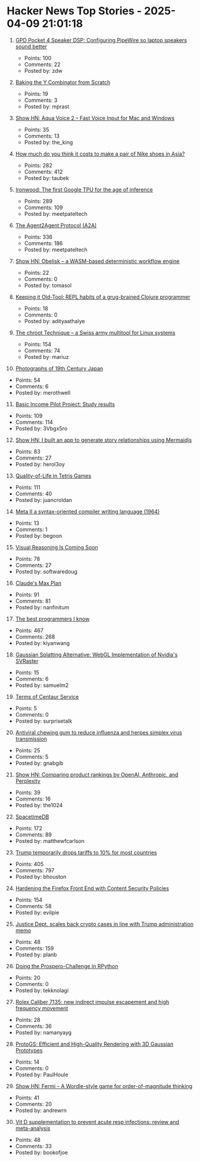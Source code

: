 # Hacker News Top Stories - 2025-04-09 21:01:18

1. [GPD Pocket 4 Speaker DSP: Configuring PipeWire so laptop speakers sound better](https://kittenlabs.de/blog/2025/04/06/gpd-pocket-4-speaker-dsp/)
   - Points: 100
   - Comments: 22
   - Posted by: zdw

2. [Baking the Y Combinator from Scratch](https://the-nerve-blog.ghost.io/baking-the-y-combinator-from-scratch-part-1/)
   - Points: 19
   - Comments: 3
   - Posted by: mprast

3. [Show HN: Aqua Voice 2 – Fast Voice Input for Mac and Windows](https://withaqua.com)
   - Points: 35
   - Comments: 13
   - Posted by: the_king

4. [How much do you think it costs to make a pair of Nike shoes in Asia?](https://threadreaderapp.com/thread/1909741170953273353.html)
   - Points: 282
   - Comments: 412
   - Posted by: taubek

5. [Ironwood: The first Google TPU for the age of inference](https://blog.google/products/google-cloud/ironwood-tpu-age-of-inference/)
   - Points: 289
   - Comments: 109
   - Posted by: meetpateltech

6. [The Agent2Agent Protocol (A2A)](https://developers.googleblog.com/en/a2a-a-new-era-of-agent-interoperability/)
   - Points: 336
   - Comments: 186
   - Posted by: meetpateltech

7. [Show HN: Obelisk – a WASM-based deterministic workflow engine](https://obeli.sk/)
   - Points: 22
   - Comments: 0
   - Posted by: tomasol

8. [Keeping it Old-Tool: REPL habits of a grug-brained Clojure programmer](https://www.evalapply.org/posts/demo-clojure-workflow-scicloj/index.html)
   - Points: 18
   - Comments: 0
   - Posted by: adityaathalye

9. [The chroot Technique – a Swiss army multitool for Linux systems](https://livesys.se/posts/the-chroot-technique/)
   - Points: 154
   - Comments: 74
   - Posted by: mariuz

10. [Photographs of 19th Century Japan](https://cosmographia.substack.com/p/photographs-of-old-japan)
   - Points: 54
   - Comments: 6
   - Posted by: merothwell

11. [Basic Income Pilot Project: Study results](https://www.pilotprojekt-grundeinkommen.de/en)
   - Points: 109
   - Comments: 114
   - Posted by: 3Vbgx5ro

12. [Show HN: I built an app to generate story relationships using Mermaidjs](https://github.com/herol3oy/austen)
   - Points: 83
   - Comments: 27
   - Posted by: herol3oy

13. [Quality-of-Life in Tetris Games](https://jcarlosroldan.com/post/355)
   - Points: 111
   - Comments: 40
   - Posted by: juancroldan

14. [Meta II a syntax-oriented compiler writing language (1964)](https://dl.acm.org/citation.cfm?doid=800257.808896)
   - Points: 13
   - Comments: 1
   - Posted by: begoon

15. [Visual Reasoning Is Coming Soon](http://arcturus-labs.com/blog/2025/03/31/visual-reasoning-is-coming-soon/)
   - Points: 78
   - Comments: 27
   - Posted by: softwaredoug

16. [Claude's Max Plan](https://www.anthropic.com/news/max-plan)
   - Points: 91
   - Comments: 81
   - Posted by: nanfinitum

17. [The best programmers I know](https://endler.dev/2025/best-programmers/)
   - Points: 467
   - Comments: 268
   - Posted by: kiyanwang

18. [Gaussian Splatting Alternative: WebGL Implementation of Nvidia's SVRaster](https://github.com/samuelm2/svraster-webgl)
   - Points: 15
   - Comments: 6
   - Posted by: samuelm2

19. [Terms of Centaur Service](https://contraptions.venkateshrao.com/p/terms-of-centaur-service)
   - Points: 5
   - Comments: 0
   - Posted by: surprisetalk

20. [Antiviral chewing gum to reduce influenza and herpes simplex virus transmission](https://penntoday.upenn.edu/news/penn-dental-antiviral-chewing-gum-reduce-influenza-and-herpes-simplex-virus-transmission)
   - Points: 25
   - Comments: 5
   - Posted by: gnabgib

21. [Show HN: Comparing product rankings by OpenAI, Anthropic, and Perplexity](https://productrank.ai/)
   - Points: 39
   - Comments: 16
   - Posted by: the1024

22. [SpacetimeDB](https://spacetimedb.com/)
   - Points: 172
   - Comments: 89
   - Posted by: matthewfcarlson

23. [Trump temporarily drops tariffs to 10% for most countries](https://www.cnbc.com/2025/04/09/trump-announces-90-day-tariff-pause-for-at-least-some-countries.html)
   - Points: 405
   - Comments: 797
   - Posted by: bhouston

24. [Hardening the Firefox Front End with Content Security Policies](https://attackanddefense.dev/2025/04/09/hardening-the-firefox-frontend-with-content-security-policies.html)
   - Points: 154
   - Comments: 58
   - Posted by: evilpie

25. [Justice Dept. scales back crypto cases in line with Trump administration memo](https://www.washingtonpost.com/national-security/2025/04/08/trump-crypto-fraud-doj-enforcement)
   - Points: 48
   - Comments: 159
   - Posted by: planb

26. [Doing the Prospero-Challenge in RPython](https://pypy.org/posts/2025/04/prospero-in-rpython.html)
   - Points: 20
   - Comments: 0
   - Posted by: tekknolagi

27. [Rolex Caliber 7135: new indirect impulse escapement and high frequency movement](https://www.hodinkee.com/articles/introducing-rolex-land-dweller)
   - Points: 28
   - Comments: 36
   - Posted by: namanyayg

28. [ProtoGS: Efficient and High-Quality Rendering with 3D Gaussian Prototypes](https://arxiv.org/abs/2503.17486)
   - Points: 14
   - Comments: 0
   - Posted by: PaulHoule

29. [Show HN: Fermi – A Wordle-style game for order-of-magnitude thinking](https://fermi-game.andrewnoble.me/)
   - Points: 41
   - Comments: 20
   - Posted by: andrewrn

30. [Vit D supplementation to prevent acute resp infections: review and meta-analysis](https://www.thelancet.com/journals/landia/article/PIIS2213-8587(24)00348-6/fulltext)
   - Points: 48
   - Comments: 33
   - Posted by: bookofjoe


